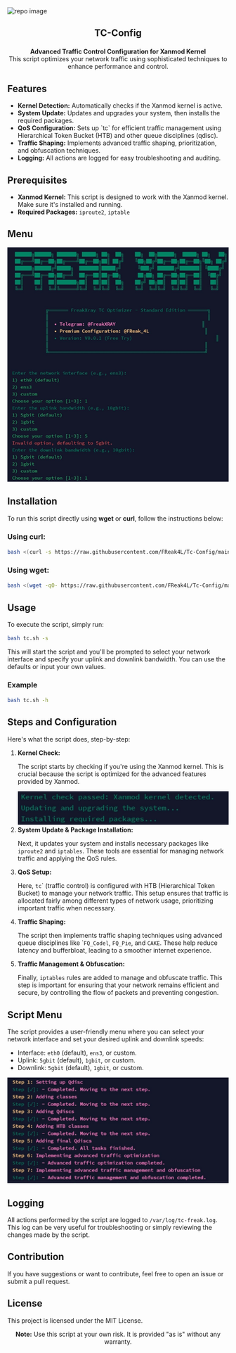 <img src="https://socialify.git.ci/FReak4L/Tc-Config/image?description=1&font=Source%20Code%20Pro&language=1&logo=https%3A%2F%2Fraw.githubusercontent.com%2FFReak4L%2Fwarp-plus%2Fmain%2Fimg%2F%2540FReakXray.png&name=1&pattern=Brick%20Wall&theme=Dark" alt="repo image" />

<H2><p align="center"><strong>TC-Config</strong></p></H2>


<p align="center">
  <strong>Advanced Traffic Control Configuration for Xanmod Kernel</strong><br />
  This script optimizes your network traffic using sophisticated techniques to enhance performance and control.
</p>

## Features

<ul>
  <li><strong>Kernel Detection:</strong> Automatically checks if the Xanmod kernel is active.</li>
  <li><strong>System Update:</strong> Updates and upgrades your system, then installs the required packages.</li>
  <li><strong>QoS Configuration:</strong> Sets up `tc` for efficient traffic management using Hierarchical Token Bucket (HTB) and other queue disciplines (qdisc).</li>
  <li><strong>Traffic Shaping:</strong> Implements advanced traffic shaping, prioritization, and obfuscation techniques.</li>
  <li><strong>Logging:</strong> All actions are logged for easy troubleshooting and auditing.</li>
</ul>

## Prerequisites

<ul>
  <li><strong>Xanmod Kernel:</strong> This script is designed to work with the Xanmod kernel. Make sure it's installed and running.</li>
  <li><strong>Required Packages:</strong> <code>iproute2</code>, <code>iptable</code></li>
</ul>

## Menu 
<img src="https://raw.githubusercontent.com/FReak4L/Tc-Config/main/img/menu.jpg" alt="Menu Script" />

## Installation

<p>To run this script directly using <strong>wget</strong> or <strong>curl</strong>, follow the instructions below:</p>

<h3>Using curl:</h3>

```bash
bash <(curl -s https://raw.githubusercontent.com/FReak4L/Tc-Config/main/tc.sh) -s
```

<h3>Using wget:</h3>

```bash
bash <(wget -qO- https://raw.githubusercontent.com/FReak4L/Tc-Config/main/tc.sh) -s
```

## Usage

<p>To execute the script, simply run:</p>

```bash
bash tc.sh -s
```

<p>This will start the script and you'll be prompted to select your network interface and specify your uplink and downlink bandwidth. You can use the defaults or input your own values.</p>

<h3>Example</h3>

```bash
bash tc.sh -h
```

## Steps and Configuration

Here's what the script does, step-by-step:

<ol>
  <li>
    <strong>Kernel Check:</strong> 
    <p>The script starts by checking if you're using the Xanmod kernel. This is crucial because the script is optimized for the advanced features provided by Xanmod.</p>
    <img src="https://raw.githubusercontent.com/FReak4L/Tc-Config/main/img/chk-kernel.jpg" alt="Kernel Check" />
  </li>
  
  <li>
    <strong>System Update & Package Installation:</strong> 
    <p>Next, it updates your system and installs necessary packages like <code>iproute2</code> and <code>iptables</code>. These tools are essential for managing network traffic and applying the QoS rules.</p>
  </li>
  
  <li>
    <strong>QoS Setup:</strong> 
    <p>Here, <code>tc</code>` (traffic control) is configured with HTB (Hierarchical Token Bucket) to manage your network traffic. This setup ensures that traffic is allocated fairly among different types of network usage, prioritizing important traffic when necessary.</p>
  </li>
  
  <li>
    <strong>Traffic Shaping:</strong> 
    <p>The script then implements traffic shaping techniques using advanced queue disciplines like `<code>FQ_Codel</code>, <code>FQ_Pie</code>, and <code>CAKE</code>. These help reduce latency and bufferbloat, leading to a smoother internet experience.</p>
  </li>
  
  <li>
    <strong>Traffic Management & Obfuscation:</strong> 
    <p>Finally, <code>iptables</code> rules are added to manage and obfuscate traffic. This step is important for ensuring that your network remains efficient and secure, by controlling the flow of packets and preventing congestion.</p>
  </li>
</ol>

## Script Menu

<p>The script provides a user-friendly menu where you can select your network interface and set your desired uplink and downlink speeds:</p>

<ul>
  <li>Interface: <code>eth0</code> (default), <code>ens3</code>, or custom.</li>
  <li>Uplink: <code>5gbit</code> (default), <code>1gbit</code>, or custom.</li>
  <li>Downlink: <code>5gbit</code> (default), <code>1gbit</code>, or custom.</li>
</ul>

<p align="center">
  <img src="https://raw.githubusercontent.com/FReak4L/Tc-Config/main/img/step.jpg" alt="Script Steps" />
</p>

## Logging

<p>All actions performed by the script are logged to <code>/var/log/tc-freak.log</code>. This log can be very useful for troubleshooting or simply reviewing the changes made by the script.</p>

## Contribution

<p>If you have suggestions or want to contribute, feel free to open an issue or submit a pull request.</p>

## License

<p>This project is licensed under the MIT License.</p>

<p align="center"><strong>Note:</strong> Use this script at your own risk. It is provided "as is" without any warranty.</p>
